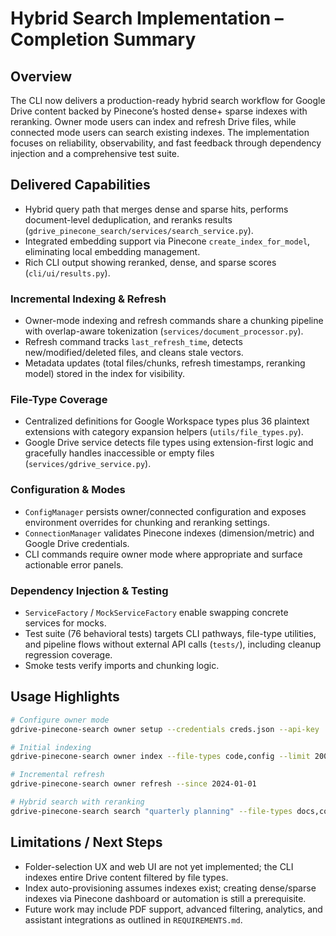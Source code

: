 # Hybrid Search Implementation – Completion Summary

## Overview

The CLI now delivers a production-ready hybrid search workflow for Google Drive content backed by Pinecone’s hosted dense+ sparse indexes with reranking. Owner mode users can index and refresh Drive files, while connected mode users can search existing indexes. The implementation focuses on reliability, observability, and fast feedback through dependency injection and a comprehensive test suite.

## Delivered Capabilities

- Hybrid query path that merges dense and sparse hits, performs document-level deduplication, and reranks results (`gdrive_pinecone_search/services/search_service.py`).
- Integrated embedding support via Pinecone `create_index_for_model`, eliminating local embedding management.
- Rich CLI output showing reranked, dense, and sparse scores (`cli/ui/results.py`).

### Incremental Indexing & Refresh
- Owner-mode indexing and refresh commands share a chunking pipeline with overlap-aware tokenization (`services/document_processor.py`).
- Refresh command tracks `last_refresh_time`, detects new/modified/deleted files, and cleans stale vectors.
- Metadata updates (total files/chunks, refresh timestamps, reranking model) stored in the index for visibility.

### File-Type Coverage
- Centralized definitions for Google Workspace types plus 36 plaintext extensions with category expansion helpers (`utils/file_types.py`).
- Google Drive service detects file types using extension-first logic and gracefully handles inaccessible or empty files (`services/gdrive_service.py`).

### Configuration & Modes
- `ConfigManager` persists owner/connected configuration and exposes environment overrides for chunking and reranking settings.
- `ConnectionManager` validates Pinecone indexes (dimension/metric) and Google Drive credentials.
- CLI commands require owner mode where appropriate and surface actionable error panels.

### Dependency Injection & Testing
- `ServiceFactory` / `MockServiceFactory` enable swapping concrete services for mocks.
- Test suite (76 behavioral tests) targets CLI pathways, file-type utilities, and pipeline flows without external API calls (`tests/`), including cleanup regression coverage.
- Smoke tests verify imports and chunking logic.

## Usage Highlights

```bash
# Configure owner mode
gdrive-pinecone-search owner setup --credentials creds.json --api-key ... --dense-index-name ... --sparse-index-name ...

# Initial indexing
gdrive-pinecone-search owner index --file-types code,config --limit 200

# Incremental refresh
gdrive-pinecone-search owner refresh --since 2024-01-01

# Hybrid search with reranking
gdrive-pinecone-search search "quarterly planning" --file-types docs,code --limit 20
```

## Limitations / Next Steps

- Folder-selection UX and web UI are not yet implemented; the CLI indexes entire Drive content filtered by file types.
- Index auto-provisioning assumes indexes exist; creating dense/sparse indexes via Pinecone dashboard or automation is still a prerequisite.
- Future work may include PDF support, advanced filtering, analytics, and assistant integrations as outlined in `REQUIREMENTS.md`. 